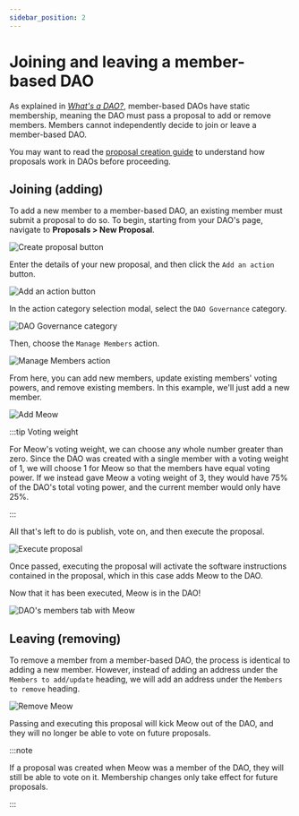 ```yaml
---
sidebar_position: 2
---
```


# Joining and leaving a member-based DAO

As explained in [_What's a
DAO?_](../introduction/whats-a-dao#members-multisig-replacement), member-based
DAOs have static membership, meaning the DAO must pass a proposal to add or
remove members. Members cannot independently decide to join or leave a
member-based DAO.

You may want to read the [proposal creation guide](./create-a-proposal) to
understand how proposals work in DAOs before proceeding.

## Joining (adding)

To add a new member to a member-based DAO, an existing member must submit a
proposal to do so. To begin, starting from your DAO's page, navigate to
**Proposals > New Proposal**.

![Create proposal button](/img/quickstart/create-proposal-button.png)

Enter the details of your new proposal, and then click the `Add an action`
button.

![Add an action button](/img/quickstart/add-member-add-action.png)

In the action category selection modal, select the `DAO Governance` category.

![DAO Governance category](/img/quickstart/add-member-action-modal.png)

Then, choose the `Manage Members` action.

![Manage Members action](/img/quickstart/add-member-manage-members.png)

From here, you can add new members, update existing members' voting powers, and
remove existing members. In this example, we'll just add a new member.

![Add Meow](/img/quickstart/add-member-add-meow.png)

:::tip Voting weight

For Meow's voting weight, we can choose any whole number greater than zero.
Since the DAO was created with a single member with a voting weight of 1, we
will choose 1 for Meow so that the members have equal voting power. If we
instead gave Meow a voting weight of 3, they would have 75% of the DAO's total
voting power, and the current member would only have 25%.

:::

All that's left to do is publish, vote on, and then execute the proposal.

![Execute proposal](/img/quickstart/add-member-proposal-execute.png)

Once passed, executing the proposal will activate the software instructions
contained in the proposal, which in this case adds Meow to the DAO.

Now that it has been executed, Meow is in the DAO!

![DAO's members tab with Meow](/img/quickstart/add-member-done.png)

## Leaving (removing)

To remove a member from a member-based DAO, the process is identical to adding a
new member. However, instead of adding an address under the `Members to
add/update` heading, we will add an address under the `Members to remove`
heading.

![Remove Meow](/img/quickstart/remove-member-action.png)

Passing and executing this proposal will kick Meow out of the DAO, and they will
no longer be able to vote on future proposals.

:::note

If a proposal was created when Meow was a member of the DAO, they will still be
able to vote on it. Membership changes only take effect for future proposals.

:::
